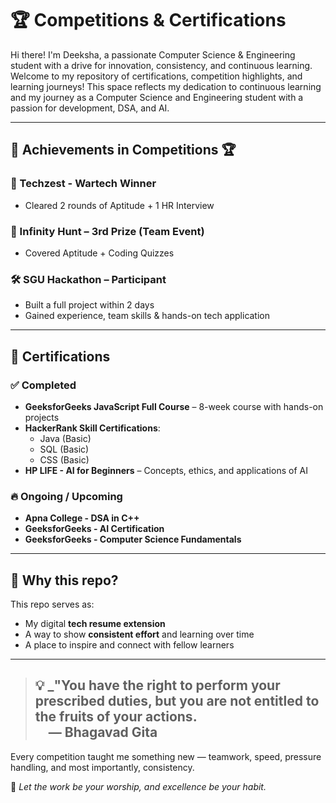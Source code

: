 # 🏆 Competitions & Certifications

Hi there! I'm Deeksha, a passionate Computer Science & Engineering student with a drive for innovation, consistency, and continuous learning. Welcome to my repository of certifications, competition highlights, and learning journeys! This space reflects my dedication to continuous learning and my journey as a Computer Science and Engineering student with a passion for development, DSA, and AI.

---

## 🥇 Achievements in Competitions 🏆

### 🥇 Techzest - Wartech Winner
- Cleared 2 rounds of Aptitude + 1 HR Interview

### 🥉 Infinity Hunt – 3rd Prize (Team Event)
- Covered Aptitude + Coding Quizzes

### 🛠 SGU Hackathon – Participant
- Built a full project within 2 days  
- Gained experience, team skills & hands-on tech application

---

## 📜 Certifications

### ✅ Completed
- **GeeksforGeeks JavaScript Full Course** – 8-week course with hands-on projects
- **HackerRank Skill Certifications**:
  - Java (Basic)
  - SQL (Basic)
  - CSS (Basic)
- **HP LIFE - AI for Beginners** – Concepts, ethics, and applications of AI

### 🔥 Ongoing / Upcoming
- **Apna College - DSA in C++**
- **GeeksforGeeks - AI Certification**
- **GeeksforGeeks - Computer Science Fundamentals**

---

## 🔁 Why this repo?

This repo serves as:
- My digital **tech resume extension**
- A way to show **consistent effort** and learning over time
- A place to inspire and connect with fellow learners

---
> 💡 _"You have the right to perform your prescribed duties, but you are not entitled to the fruits of your actions.  
> &emsp;— **Bhagavad Gita**
> ---
Every competition taught me something new — teamwork, speed, pressure handling, and most importantly, consistency.

🎯 *Let the work be your worship, and excellence be your habit.*

